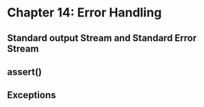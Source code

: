 # Chapter 14: Error Handling

## Standard output Stream and Standard Error Stream

## assert() 

## Exceptions
